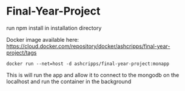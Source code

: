 # Final-Year-Project

run npm install in installation directory

Docker image available here: https://cloud.docker.com/repository/docker/ashcripps/final-year-project/tags

`docker run --net=host -d ashcripps/final-year-project:monapp`

This is will run the app and allow it to connect to the mongodb on the localhost and run the container in the background
